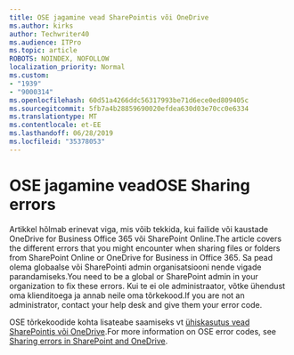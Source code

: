 ```yaml
---
title: OSE jagamine vead SharePointis või OneDrive
ms.author: kirks
author: Techwriter40
ms.audience: ITPro
ms.topic: article
ROBOTS: NOINDEX, NOFOLLOW
localization_priority: Normal
ms.custom:
- "1939"
- "9000314"
ms.openlocfilehash: 60d51a4266ddc56317993be71d6ece0ed809405c
ms.sourcegitcommit: 5fb7a4b28859690020efdea630d03e70cc0e6334
ms.translationtype: MT
ms.contentlocale: et-EE
ms.lasthandoff: 06/28/2019
ms.locfileid: "35378053"
---
```

# <a name="ose-sharing-errors"></a><span data-ttu-id="9acab-102">OSE jagamine vead</span><span class="sxs-lookup"><span data-stu-id="9acab-102">OSE Sharing errors</span></span>

<span data-ttu-id="9acab-103">Artikkel hõlmab erinevat viga, mis võib tekkida, kui failide või kaustade OneDrive for Business Office 365 või SharePoint Online.</span><span class="sxs-lookup"><span data-stu-id="9acab-103">The article covers the different errors that you might encounter when sharing files or folders from SharePoint Online or OneDrive for Business in Office 365.</span></span> <span data-ttu-id="9acab-104">Sa pead olema globaalse või SharePointi admin organisatsiooni nende vigade parandamiseks.</span><span class="sxs-lookup"><span data-stu-id="9acab-104">You need to be a global or SharePoint admin in your organization to fix these errors.</span></span> <span data-ttu-id="9acab-105">Kui te ei ole administraator, võtke ühendust oma klienditoega ja annab neile oma tõrkekood.</span><span class="sxs-lookup"><span data-stu-id="9acab-105">If you are not an administrator, contact your help desk and give them your error code.</span></span>

<span data-ttu-id="9acab-106">OSE tõrkekoodide kohta lisateabe saamiseks vt [ühiskasutus vead SharePointis või OneDrive](https://docs.microsoft.com/sharepoint/sharepoint-onedrive-error-message).</span><span class="sxs-lookup"><span data-stu-id="9acab-106">For more information on OSE error codes, see [Sharing errors in SharePoint and OneDrive](https://docs.microsoft.com/sharepoint/sharepoint-onedrive-error-message).</span></span>

